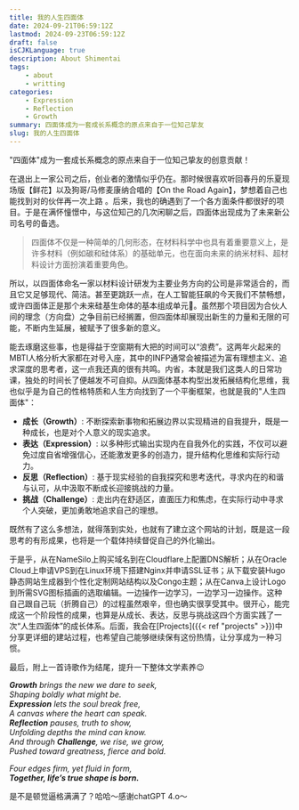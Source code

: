 ```yaml
---
title: 我的人生四面体
date: 2024-09-21T06:59:12Z
lastmod: 2024-09-23T06:59:12Z
draft: false
isCJKLanguage: true
description: About Shimentai
tags:
    - about
    - writting
categories:
    - Expression
    - Reflection
    - Growth
summary: 四面体成为一套成长系概念的原点来自于一位知己挚友
slug: 我的人生四面体
---
```


"四面体"成为一套成长系概念的原点来自于一位知己挚友的创意贡献！

在退出上一家公司之后，创业者的激情似乎仍在。那时候很喜欢听回春丹的乐夏现场版【鲜花】以及狗哥/马修麦康纳合唱的【On the Road Again】，梦想着自己也能找到对的伙伴再一次上路 。后来，我也的确遇到了一个各方面条件都很好的项目。于是在满怀憧憬中，与这位知己的几次闲聊之后，四面体出现成为了未来新公司名号的备选。

>四面体不仅是一种简单的几何形态，在材料科学中也具有着重要意义上，是许多材料（例如碳和硅体系）的基础单元，也在面向未来的纳米材料、超材料设计方面扮演着重要角色。

所以，以四面体命名一家以材料设计研发为主要业务方向的公司是非常适合的，而且它又足够现代、简洁。甚至更跳跃一点，在人工智能狂飙的今天我们不禁畅想，或许四面体正是那个未来硅基生命体的基本组成单元:robot:。虽然那个项目因为合伙人间的理念（方向盘）之争目前已经搁置，但四面体却展现出新生的力量和无限的可能，不断内生延展，被赋予了很多新的意义。

能去琢磨这些事，也是得益于空窗期有大把的时间可以“浪费”。这两年火起来的MBTI人格分析大家都在对号入座，其中的INFP通常会被描述为富有理想主义、追求深度的思考者，这一点我还真的很有共鸣。内省，本就是我们这类人的日常功课，独处的时间长了便越发不可自抑。从四面体基本构型出发拓展结构化思维，我也似乎是为自己的性格特质和人生方向找到了一个平衡框架，也就是我的"人生四面体"：

- **成长（Growth）**: 不断探索新事物和拓展边界以实现精进的自我提升，既是一种成长，也是对个人意义的现实追求。
- **表达（Expression）**: 以多种形式输出实现内在自我外化的实践，不仅可以避免过度自省增强信心，还能激发更多的创造力，提升结构化思维和实际行动力。
- **反思（Reflection）**: 基于现实经验的自我探究和思考迭代，寻求内在的和谐与认可，从中汲取不断成长迎接挑战的力量。
- **挑战（Challenge）**: 走出内在舒适区，直面压力和焦虑，在实际行动中寻求个人突破，更加勇敢地追求自己的理想。

既然有了这么多想法，就得落到实处，也就有了建立这个网站的计划，既是这一段思考的有形成果，也将是一个载体持续督促自己的外化输出。

于是乎，从在NameSilo上购买域名到在Cloudflare上配置DNS解析；从在Oracle Cloud上申请VPS到在Linux环境下搭建Nginx并申请SSL证书；从下载安装Hugo静态网站生成器到个性化定制网站结构以及Congo主题；从在Canva上设计Logo到所需SVG图标插画的选取编辑。一边操作一边学习，一边学习一边操作。这种自己跟自己玩（折腾自己）的过程虽然艰辛，但也确实很享受其中。很开心，能完成这一个阶段性的成果，也算是从成长、表达，反思与挑战这四个方面实践了一次“人生四面体”的成长体系。后面，我会在[Projects]({{< ref "projects" >}})中分享更详细的建站过程，也希望自己能够继续保有这份热情，让分享成为一种习惯。

最后，附上一首诗歌作为结尾，提升一下整体文学素养:wink:  
  
_**Growth** brings the new we dare to seek,_  
_Shaping boldly what might be._  
_**Expression** lets the soul break free,_  
_A canvas where the heart can speak._  
_**Reflection** pauses, truth to show,_  
_Unfolding depths the mind can know._  
_And through **Challenge**, we rise, we grow,_  
_Pushed toward greatness, fierce and bold._  

_Four edges firm, yet fluid in form,_  
_**Together, life’s true shape is born.**_  

是不是顿觉逼格满满了？哈哈～感谢chatGPT 4.o～  
